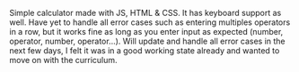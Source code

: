 Simple calculator made with JS, HTML & CSS.
It has keyboard support as well.
Have yet to handle all error cases such as entering multiples operators in a row, but it works fine as long as you enter input as expected (number, operator, number, operator...).
Will update and handle all error cases in the next few days, I felt it was in a good working state already and wanted to move on with the curriculum.
